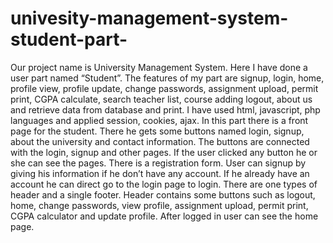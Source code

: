 # univesity-management-system-student-part-


Our project name is University Management System. Here I have done a user part named “Student”. The features of my part are signup, login, home, profile view, profile update, change passwords, assignment upload, permit print, CGPA calculate, search teacher list, course adding logout, about us and retrieve data from database and print. I have used html, javascript, php languages and applied session, cookies, ajax.  In this part there is a front page for the student. There he gets some buttons named login, signup, about the university and contact information. The buttons are connected with the login, signup and other pages. If the user clicked any button he or she can see the pages. There is a registration form. User can signup by giving his information if he don’t have any account. If he already have an account he can direct go to the login page to login. There are one types of header and a single footer. Header contains some buttons such as logout, home, change passwords, view profile, assignment upload, permit print, CGPA calculator and update profile. After logged in user can see the home page. 
